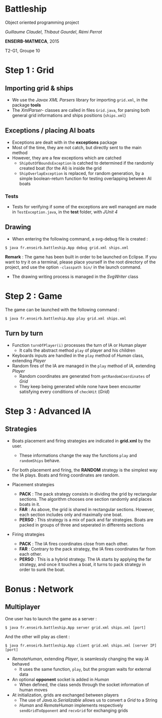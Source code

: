 # Battleship

Object oriented programming project

*Guillaume Claudel*, *Thibaut Gourdel*, *Rémi Perrot*

**ENSEIRB-MATMECA**, 2015

T2-G1, Groupe 10

# Step 1 : Grid

## Importing grid & ships

* We use the *Javax XML Parsers* library for importing `grid.xml`, in the package **tools**
* The *XmlParser-* classes are called in files `Grid.java`, for parsing both general grid informations and ships positions (`ships.xml`)

## Exceptions / placing AI boats

* Exceptions are dealt with in the **exceptions** package
* Most of the time, they are not catch, but directly sent to the main method
* However, they are a few exceptions which are catched
	* `ShipOutOfBoundsException` is catched to determined if the randomly created boat (for the AI) is inside the grid
	* `ShipOverlapException` is replaced, for random generation, by a simple boolean-return function for testing overlapping between AI boats

### Tests

* Tests for verifying if some of the exceptions are well managed are made in `TestException.java`, in the **test** folder, with *JUnit 4*

## Drawing

* When entering the following command, a svg-debug file is created :

```
$ java fr.enseirb.battleship.App debug grid.xml ships.xml
```

**Remark** : The game has been built in order to be launched on Eclipse. If you want to try it on a terminal, please place yourself in the root directory of the project, and use the option `-classpath bin/` in the launch command.

* The drawing writing process is managed in the *SvgWriter* class

# Step 2 : Game

The game can be launched with the following command :

```
$ java fr.enseirb.battleship.App play grid.xml ships.xml
```

## Turn by turn

* Function `turnOfPlayer(i)` processes the turn of IA or Human player
	* It calls the abstract method `play` of player and his children
* Keyboards inputs are handled in the `play` method of *Human* class, extending *Player*
* Random fires of the IA are managed in the `play` method of *IA*, extending *Player*
	* Random coordinates are generated from `getRandomCoordinates` of *Grid*
	* They keep being generated while none have been encounter satisfying every conditions of `checkHit` (*Grid*)

# Step 3 : Advanced IA

## Strategies

* Boats placement and firing strategies are indicated in **grid.xml** by the user.
	* These informations change the way the functions `play` and `randomShips` behave.
* For both placement and firing, the **RANDOM** strategy is the simplest way the IA plays. Boats and firing coordinates are random.

* Placement strategies
	* **PACK** : The pack strategy consists in dividing the grid by rectangular sections. The algorithm chooses one section randomly and places boats in it.
	* **FAR** : As above, the grid is shared in rectangular sections. However, each section includes only and maximally one boat.
	* **PERSO** : This strategy is a mix of pack and far strategies. Boats are packed in groups of three and seperated in differents sections

* Firing strategies
	* **PACK** : The IA fires coordinates close from each other.
	* **FAR** : Contrary to the pack strategy, the IA fires coordinates far from each other.
	* **PERSO** : This is a hybrid strategy. The IA starts by applying the far strategy, and once it touches a boat, it turns to pack strategy in order to sunk the boat.

# Bonus : Network

## Multiplayer

One user has to launch the game as a server :
```
$ java fr.enseirb.battleship.App server grid.xml ships.xml [port]
```
And the other will play as client :
```
$ java fr.enseirb.battleship.App client grid.xml ships.xml [server IP] [port]
```

* *RemoteHuman*, extending *Player*, is seamlessly changing the way *IA* behaved
	* It uses the same function, `play`, but the program waits for external data
* An optional **opponent** socket is added in *Human*
	* When defined, the class sends through the socket information of human moves
* At initialization, grids are exchanged between players
	* The use of *Java.io.Serializable* allows us to convert a *Grid* to a String
	* *Human* and *RemoteHuman* implements respectively `sendGridToOpponent` and `recvGrid` for exchanging grids
